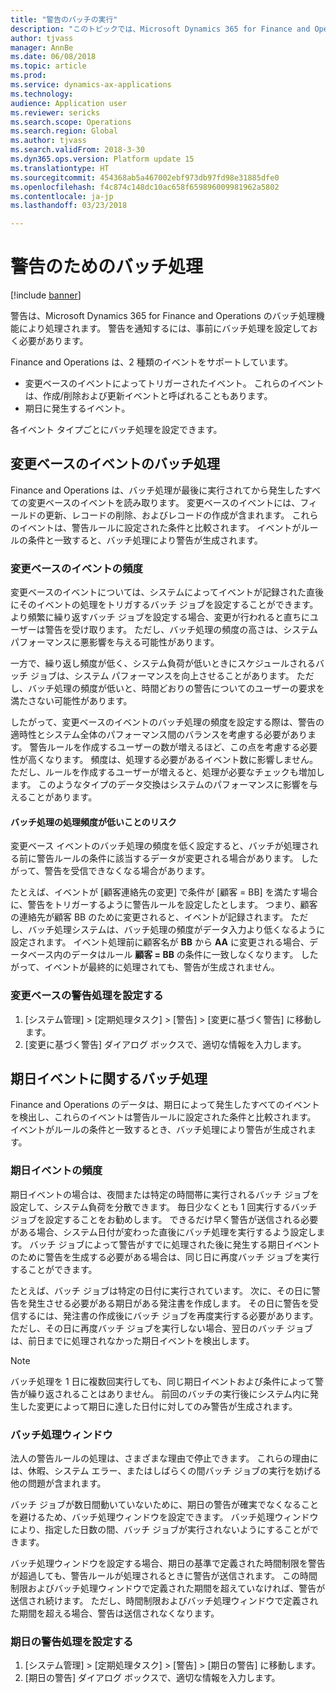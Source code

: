 ```yaml
---
title: "警告のバッチの実行"
description: "このトピックでは、Microsoft Dynamics 365 for Finance and Operations の警告のバッチ処理に関する情報を提供します。"
author: tjvass
manager: AnnBe
ms.date: 06/08/2018
ms.topic: article
ms.prod: 
ms.service: dynamics-ax-applications
ms.technology: 
audience: Application user
ms.reviewer: sericks
ms.search.scope: Operations
ms.search.region: Global
ms.author: tjvass
ms.search.validFrom: 2018-3-30
ms.dyn365.ops.version: Platform update 15
ms.translationtype: HT
ms.sourcegitcommit: 454368ab5a467002ebf973db97fd98e31885dfe0
ms.openlocfilehash: f4c874c148dc10ac658f659896009981962a5802
ms.contentlocale: ja-jp
ms.lasthandoff: 03/23/2018

---
```


# <a name="batch-processing-for-alerts"></a>警告のためのバッチ処理
[!include [banner](../includes/banner.md)]

警告は、Microsoft Dynamics 365 for Finance and Operations のバッチ処理機能により処理されます。 警告を通知するには、事前にバッチ処理を設定しておく必要があります。

Finance and Operations は、2 種類のイベントをサポートしています。

- 変更ベースのイベントによってトリガーされたイベント。 これらのイベントは、作成/削除および更新イベントと呼ばれることもあります。
- 期日に発生するイベント。

各イベント タイプごとにバッチ処理を設定できます。
        
## <a name="batch-processing-for-change-based-events"></a>変更ベースのイベントのバッチ処理
Finance and Operations は、バッチ処理が最後に実行されてから発生したすべての変更ベースのイベントを読み取ります。 変更ベースのイベントには、フィールドの更新、レコードの削除、およびレコードの作成が含まれます。 これらのイベントは、警告ルールに設定された条件と比較されます。 イベントがルールの条件と一致すると、バッチ処理により警告が生成されます。

### <a name="frequency-for-change-based-events"></a>変更ベースのイベントの頻度
変更ベースのイベントについては、システムによってイベントが記録された直後にそのイベントの処理をトリガするバッチ ジョブを設定することができます。 より頻繁に繰り返すバッチ ジョブを設定する場合、変更が行われると直ちにユーザーは警告を受け取ります。 ただし、バッチ処理の頻度の高さは、システム パフォーマンスに悪影響を与える可能性があります。

一方で、繰り返し頻度が低く、システム負荷が低いときにスケジュールされるバッチ ジョブは、システム パフォーマンスを向上させることがあります。 ただし、バッチ処理の頻度が低いと、時間どおりの警告についてのユーザーの要求を満たさない可能性があります。

したがって、変更ベースのイベントのバッチ処理の頻度を設定する際は、警告の適時性とシステム全体のパフォーマンス間のバランスを考慮する必要があります。 警告ルールを作成するユーザーの数が増えるほど、この点を考慮する必要性が高くなります。 頻度は、処理する必要があるイベント数に影響しません。 ただし、ルールを作成するユーザーが増えると、処理が必要なチェックも増加します。 このようなタイプのデータ交換はシステムのパフォーマンスに影響を与えることがあります。

#### <a name="the-risks-of-low-batch-frequency"></a>バッチ処理の処理頻度が低いことのリスク
変更ベース イベントのバッチ処理の頻度を低く設定すると、バッチが処理される前に警告ルールの条件に該当するデータが変更される場合があります。 したがって、警告を受信できなくなる場合があります。

たとえば、イベントが [顧客連絡先の変更] で条件が [顧客 = BB] を満たす場合に、警告をトリガーするように警告ルールを設定したとします。 つまり、顧客の連絡先が顧客 BB のために変更されると、イベントが記録されます。 ただし、バッチ処理システムは、バッチ処理の頻度がデータ入力より低くなるように設定されます。 イベント処理前に顧客名が **BB** から **AA** に変更される場合、データベース内のデータはルール **顧客 = BB** の条件に一致しなくなります。 したがって、イベントが最終的に処理されても、警告が生成されません。

### <a name="set-up-processing-for-change-based-alerts"></a>変更ベースの警告処理を設定する
1. [システム管理] &gt; [定期処理タスク] &gt; [警告] &gt; [変更に基づく警告] に移動します。
2. [変更に基づく警告] ダイアログ ボックスで、適切な情報を入力します。

## <a name="batch-processing-for-due-date-events"></a>期日イベントに関するバッチ処理
Finance and Operations のデータは、期日によって発生したすべてのイベントを検出し、これらのイベントは警告ルールに設定された条件と比較されます。 イベントがルールの条件と一致するとき、バッチ処理により警告が生成されます。

### <a name="frequency-for-due-date-events"></a>期日イベントの頻度
期日イベントの場合は、夜間または特定の時間帯に実行されるバッチ ジョブを設定して、システム負荷を分散できます。 毎日少なくとも 1 回実行するバッチ ジョブを設定することをお勧めします。 できるだけ早く警告が送信される必要がある場合、システム日付が変わった直後にバッチ処理を実行するよう設定します。 バッチ ジョブによって警告がすでに処理された後に発生する期日イベントのために警告を生成する必要がある場合は、同じ日に再度バッチ ジョブを実行することができます。

たとえば、バッチ ジョブは特定の日付に実行されています。 次に、その日に警告を発生させる必要がある期日がある発注書を作成します。 その日に警告を受信するには、発注書の作成後にバッチ ジョブを再度実行する必要があります。 ただし、その日に再度バッチ ジョブを実行しない場合、翌日のバッチ ジョブは、前日までに処理されなかった期日イベントを検出します。

> [!NOTE]
> バッチ処理を 1 日に複数回実行しても、同じ期日イベントおよび条件によって警告が繰り返されることはありません。 前回のバッチの実行後にシステム内に発生した変更によって期日に達した日付に対してのみ警告が生成されます。

### <a name="batch-processing-window"></a>バッチ処理ウィンドウ
法人の警告ルールの処理は、さまざまな理由で停止できます。 これらの理由には、休暇、システム エラー、またはしばらくの間バッチ ジョブの実行を妨げる他の問題が含まれます。

バッチ ジョブが数日間動いていないために、期日の警告が確実でなくなることを避けるため、バッチ処理ウィンドウを設定できます。 バッチ処理ウィンドウにより、指定した日数の間、バッチ ジョブが実行されないようにすることができます。

バッチ処理ウィンドウを設定する場合、期日の基準で定義された時間制限を警告が超過しても、警告ルールが処理されるときに警告が送信されます。 この時間制限およびバッチ処理ウィンドウで定義された期間を超えていなければ、警告が送信され続けます。 ただし、時間制限およびバッチ処理ウィンドウで定義された期間を超える場合、警告は送信されなくなります。

### <a name="set-up-processing-for-due-date-alerts"></a>期日の警告処理を設定する
1. [システム管理] &gt; [定期処理タスク] &gt; [警告] &gt; [期日の警告] に移動します。
2. [期日の警告] ダイアログ ボックスで、適切な情報を入力します。

